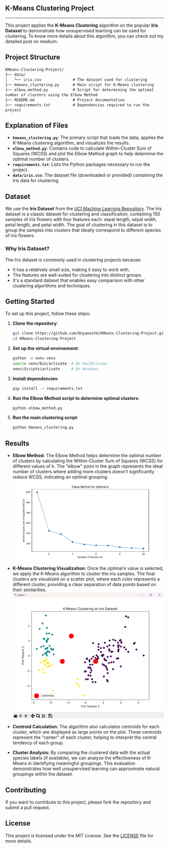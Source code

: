 ## K-Means Clustering Project
-----------------------------


This project applies the **K-Means Clustering** algorithm on the popular **Iris Dataset** to demonstrate how unsupervised learning can be used for clustering. To know more details about this algorithm, you can check out my detailed post on medium: 

## Project Structure

```
KMeans-Clustering-Project/
├── data/
│   └── iris.csv              # The dataset used for clustering
├── kmeans_clustering.py      # Main script for K-Means clustering
├── elbow_method.py           # Script for determining the optimal number of clusters using the Elbow Method
├── README.md                 # Project documentation
├── requirements.txt          # Dependencies required to run the project
```

## Explanation of Files
- **`kmeans_clustering.py`**: The primary script that loads the data, applies the K-Means clustering algorithm, and visualizes the results.
- **`elbow_method.py`**: Contains code to calculate Within-Cluster Sum of Squares (WCSS) and plot the Elbow Method graph to help determine the optimal number of clusters.
- **`requirements.txt`**: Lists the Python packages necessary to run the project.
- **`data/iris.csv`**: The dataset file (downloaded or provided) containing the Iris data for clustering.

## Dataset

We use the **Iris Dataset** from the [UCI Machine Learning Repository](https://archive.ics.uci.edu/ml/datasets/iris). The Iris dataset is a classic dataset for clustering and classification, containing 150 samples of iris flowers with four features each: sepal length, sepal width, petal length, and petal width. The goal of clustering in this dataset is to group the samples into clusters that ideally correspond to different species of iris flowers.

### Why Iris Dataset?
The Iris dataset is commonly used in clustering projects because:
- It has a relatively small size, making it easy to work with.
- The features are well-suited for clustering into distinct groups.
- It's a standard dataset that enables easy comparison with other clustering algorithms and techniques.

## Getting Started

To set up this project, follow these steps:

1. **Clone the repository**:
   ```bash
   git clone https://github.com/DnyaneshU/KMeans-Clustering-Project.git
   cd KMeans-Clustering-Project
   ```

2. **Set up the virtual environment**:
   ```bash
   python -m venv venv
   source venv/bin/activate  # On macOS/Linux
   venv\Scripts\activate     # On Windows
   ```

3. **Install dependencies**:
   ```bash
   pip install -r requirements.txt
   ```

4. **Run the Elbow Method script to determine optimal clusters**:
   ```bash
   python elbow_method.py
   ```

5. **Run the main clustering script**:
   ```bash
   python kmeans_clustering.py
   ```

## Results

- **Elbow Method:** The Elbow Method helps determine the optimal number of clusters by calculating the Within-Cluster Sum of Squares (WCSS) for different values of k. The "elbow" point in the graph represents the ideal number of clusters where adding more clusters doesn't significantly reduce WCSS, indicating an optimal grouping.
  ![Elbow Method Plot](https://github.com/DnyaneshU/KMeans-Clustering-Project/blob/main/Results/k-means%20elbow%20method.png?raw=true)

- **K-Means Clustering Visualization:** Once the optimal k value is selected, we apply the K-Means algorithm to cluster the iris samples. The final clusters are visualized on a scatter plot, where each color represents a different cluster, providing a clear separation of data points based on their similarities.
  ![Data clustering Plot](https://github.com/DnyaneshU/KMeans-Clustering-Project/blob/main/Results/Clustering%20Visualisation.png?raw=true)


- **Centroid Calculation:** The algorithm also calculates centroids for each cluster, which are displayed as large points on the plot. These centroids represent the "center" of each cluster, helping to interpret the central tendency of each group.

- **Cluster Analysis:** By comparing the clustered data with the actual species labels (if available), we can analyze the effectiveness of K-Means in identifying meaningful groupings. This evaluation demonstrates how well unsupervised learning can approximate natural groupings within the dataset.

## Contributing

If you want to contribute to this project, please fork the repository and submit a pull request.

## License

This project is licensed under the MIT License. See the [LICENSE](LICENSE) file for more details.

